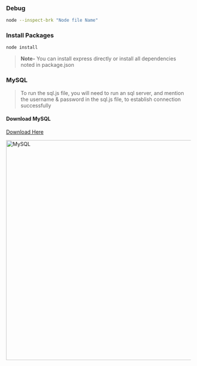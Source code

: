 ### Debug

```bash
node --inspect-brk "Node file Name"
```

### Install Packages

```bash
node install
```

> **Note-** You can install express directly or install all dependencies noted in package.json

### MySQL

> To run the sql.js file, you will need to run an sql server,
> and mention the username & password in the sql.js file, to establish connection successfully

#### Download MySQL

[Download Here](https://dev.mysql.com/downloads/mysql/)

<a hre="https://dev.mysql.com/downloads/mysql" target="_blank">
<img src="https://pngimg.com/uploads/mysql/mysql_PNG35.png" width="600" alt="MySQL">
</a>
